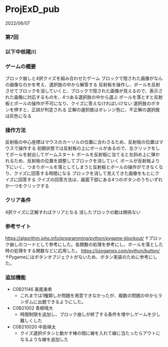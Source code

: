 # ProjExD_pub

2022/06/07
### 第7回
### 以下中核陽川
### ゲームの概要
ブロック崩しと4択クイズを組み合わせたゲーム
ブロックで隠された画像がなんの画像なのかを考え、選択肢の中から解答する
反射板を操作し、ボールを反射させてブロックを消していくと、ブロックで隠された画像が見えるので、表示された画像に対応するものを、4つある選択肢の中から選ぶ
ボールを落とすと反射板とボールの操作が不可になり、クイズに答えなければいけない
選択肢のボタンを押すと、正誤が判定される
正解の選択肢はオレンジ色に、不正解の選択肢は灰色になる
### 操作方法
反射板の中心座標はマウスのカーソルの位置に合わさるため、反射板の位置はマウスで操作する
初期状態では反射板の上にボールがあるので、左クリックをしてボールを射出してゲームスタート
ボールを反射板に当てると左斜め上に弾かれるため、反射板の位置を調整してブロックを消していく
ボールが反射板より下にいく、つまりボールを落としてしまうと反射板とボールの操作ができなくなり、クイズに回答する時間になる
ブロックを消して見えてきた画像をもとにクイズに回答する
クイズの回答方法は、画面下部にある4つのボタンのうちいずれか一つをクリックする
### クリア条件
4択クイズに正解すればクリアとなる
消したブロックの数は関係ない
### 参考サイト
https://algorithm.joho.info/programming/python/pygame-blockout/
↑ブロック崩しのコードとして参考にした。各関数の処理を参考にし、ボールを落とした時の処理をする関数などに応用した。
https://jizogames.com/python/button/
↑Pygameにはボタンオブジェクトがないため、ボタン実装のために参考にした。

### 追加機能
- C0B21146 美尾勇希
    - これまでは1種類しか問題を用意できなかったが、複数の問題の中からランダムに出題できるようにした。
- C0B21002 青柳晴大
    - 時間制限を追加し、ブロック崩しが終了する条件を増やしゲームを少し難しくした
- C0B210020 中島瑛太
    - クイズ選択ボタンと動かす棒の間に線を入れて線に当たったらアウトになるような線を追加した
